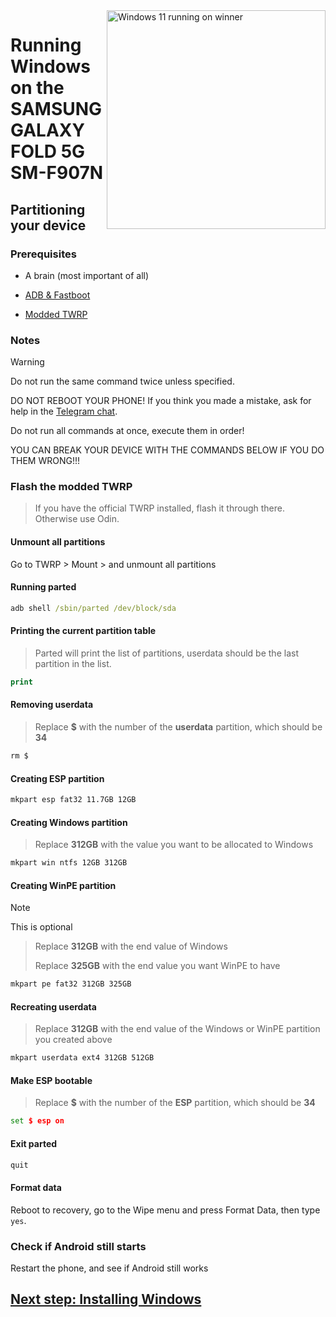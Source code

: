 <img align="right" src="https://github.com/n00b69/woa-winner/blob/main/winner.png" width="350" alt="Windows 11 running on winner">

# Running Windows on the SAMSUNG GALAXY FOLD 5G SM-F907N

## Partitioning your device

### Prerequisites
- A brain (most important of all)

- [ADB & Fastboot](https://developer.android.com/studio/releases/platform-tools)
  
- [Modded TWRP](https://github.com/galaxysollector/woa-winnerx/releases/tag/Recovery)


### Notes
> [!WARNING]  
> Do not run the same command twice unless specified.
> 
> DO NOT REBOOT YOUR PHONE! If you think you made a mistake, ask for help in the [Telegram chat](https://t.me/woa_msmnile_issues).
> 
> Do not run all commands at once, execute them in order!
>
> YOU CAN BREAK YOUR DEVICE WITH THE COMMANDS BELOW IF YOU DO THEM WRONG!!!

### Flash the modded TWRP
> If you have the official TWRP installed, flash it through there. Otherwise use Odin.

#### Unmount all partitions
Go to TWRP > Mount > and unmount all partitions

#### Running parted
```cmd
adb shell /sbin/parted /dev/block/sda
```

#### Printing the current partition table
> Parted will print the list of partitions, userdata should be the last partition in the list.
```cmd
print
```

#### Removing userdata
> Replace **$** with the number of the **userdata** partition, which should be **34**
```cmd
rm $
```

#### Creating ESP partition
```cmd
mkpart esp fat32 11.7GB 12GB
```

#### Creating Windows partition
> Replace **312GB** with the value you want to be allocated to Windows
```cmd
mkpart win ntfs 12GB 312GB
```

#### Creating WinPE partition
> [!Note]
> This is optional

> Replace **312GB** with the end value of Windows
>
> Replace **325GB** with the end value you want WinPE to have
```cmd
mkpart pe fat32 312GB 325GB
```

#### Recreating userdata
> Replace **312GB** with the end value of the Windows or WinPE partition you created above
```cmd
mkpart userdata ext4 312GB 512GB
```

#### Make ESP bootable
> Replace **$** with the number of the **ESP** partition, which should be **34**
```cmd
set $ esp on
```

#### Exit parted
```cmd
quit
```

#### Format data
Reboot to recovery, go to the Wipe menu and press Format Data, 
then type `yes`.

### Check if Android still starts
Restart the phone, and see if Android still works

## [Next step: Installing Windows](2-install.md)

















